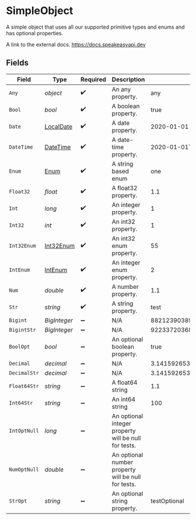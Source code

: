 # SimpleObject

A simple object that uses all our supported primitive types and enums and has optional properties.

A link to the external docs.
<https://docs.speakeasyapi.dev>


## Fields

| Field                                                                                 | Type                                                                                  | Required                                                                              | Description                                                                           | Example                                                                               |
| ------------------------------------------------------------------------------------- | ------------------------------------------------------------------------------------- | ------------------------------------------------------------------------------------- | ------------------------------------------------------------------------------------- | ------------------------------------------------------------------------------------- |
| `Any`                                                                                 | *object*                                                                              | :heavy_check_mark:                                                                    | An any property.                                                                      | any                                                                                   |
| `Bool`                                                                                | *bool*                                                                                | :heavy_check_mark:                                                                    | A boolean property.                                                                   | true                                                                                  |
| `Date`                                                                                | [LocalDate](https://nodatime.org/3.1.x/api/NodaTime.LocalDate.html)                   | :heavy_check_mark:                                                                    | A date property.                                                                      | 2020-01-01                                                                            |
| `DateTime`                                                                            | [DateTime](https://learn.microsoft.com/en-us/dotnet/api/system.datetime?view=net-5.0) | :heavy_check_mark:                                                                    | A date-time property.                                                                 | 2020-01-01T00:00:00.001Z                                                              |
| `Enum`                                                                                | [Enum](../../Models/Shared/Enum.md)                                                   | :heavy_check_mark:                                                                    | A string based enum                                                                   | one                                                                                   |
| `Float32`                                                                             | *float*                                                                               | :heavy_check_mark:                                                                    | A float32 property.                                                                   | 1.1                                                                                   |
| `Int`                                                                                 | *long*                                                                                | :heavy_check_mark:                                                                    | An integer property.                                                                  | 1                                                                                     |
| `Int32`                                                                               | *int*                                                                                 | :heavy_check_mark:                                                                    | An int32 property.                                                                    | 1                                                                                     |
| `Int32Enum`                                                                           | [Int32Enum](../../Models/Shared/Int32Enum.md)                                         | :heavy_check_mark:                                                                    | An int32 enum property.                                                               | 55                                                                                    |
| `IntEnum`                                                                             | [IntEnum](../../Models/Shared/IntEnum.md)                                             | :heavy_check_mark:                                                                    | An integer enum property.                                                             | 2                                                                                     |
| `Num`                                                                                 | *double*                                                                              | :heavy_check_mark:                                                                    | A number property.                                                                    | 1.1                                                                                   |
| `Str`                                                                                 | *string*                                                                              | :heavy_check_mark:                                                                    | A string property.                                                                    | test                                                                                  |
| `Bigint`                                                                              | *BigInteger*                                                                          | :heavy_minus_sign:                                                                    | N/A                                                                                   | 8821239038968084                                                                      |
| `BigintStr`                                                                           | *BigInteger*                                                                          | :heavy_minus_sign:                                                                    | N/A                                                                                   | 9223372036854775808                                                                   |
| `BoolOpt`                                                                             | *bool*                                                                                | :heavy_minus_sign:                                                                    | An optional boolean property.                                                         | true                                                                                  |
| `Decimal`                                                                             | *decimal*                                                                             | :heavy_minus_sign:                                                                    | N/A                                                                                   | 3.141592653589793                                                                     |
| `DecimalStr`                                                                          | *decimal*                                                                             | :heavy_minus_sign:                                                                    | N/A                                                                                   | 3.14159265358979344719667586                                                          |
| `Float64Str`                                                                          | *string*                                                                              | :heavy_minus_sign:                                                                    | A float64 string                                                                      | 1.1                                                                                   |
| `Int64Str`                                                                            | *string*                                                                              | :heavy_minus_sign:                                                                    | An int64 string                                                                       | 100                                                                                   |
| `IntOptNull`                                                                          | *long*                                                                                | :heavy_minus_sign:                                                                    | An optional integer property will be null for tests.                                  |                                                                                       |
| `NumOptNull`                                                                          | *double*                                                                              | :heavy_minus_sign:                                                                    | An optional number property will be null for tests.                                   |                                                                                       |
| `StrOpt`                                                                              | *string*                                                                              | :heavy_minus_sign:                                                                    | An optional string property.                                                          | testOptional                                                                          |